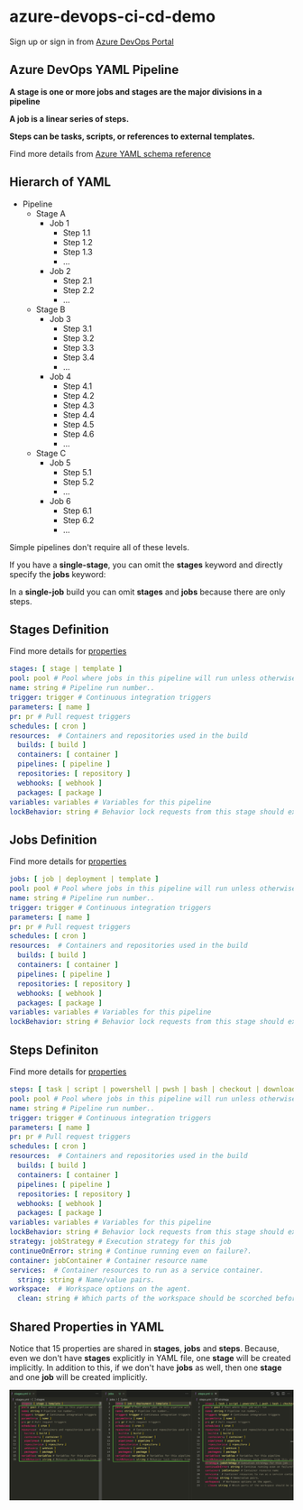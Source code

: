 # azure-devops-ci-cd-demo

Sign up or sign in from [Azure DevOps Portal](https://aka.ms/SignupAzureDevOps)
## Azure DevOps YAML Pipeline

**A stage is one or more jobs and stages are the major divisions in a pipeline**

**A job is a linear series of steps.**

**Steps can be tasks, scripts, or references to external templates.**

Find more details from [Azure YAML schema reference](https://docs.microsoft.com/en-us/azure/devops/pipelines/yaml-schema/?view=azure-pipelines)

## Hierarch of YAML

- Pipeline
    - Stage A
        - Job 1
            - Step 1.1
            - Step 1.2
            - Step 1.3
            - ...
        - Job 2
            - Step 2.1
            - Step 2.2
            - ...
    - Stage B
        - Job 3
            - Step 3.1
            - Step 3.2
            - Step 3.3
            - Step 3.4
            - ...
        - Job 4
            - Step 4.1
            - Step 4.2
            - Step 4.3
            - Step 4.4
            - Step 4.5
            - Step 4.6
            - ...
    - Stage C
        - Job 5
            - Step 5.1
            - Step 5.2
            - ...
        - Job 6
            - Step 6.1
            - Step 6.2
            - ...

Simple pipelines don't require all of these levels.

If you have a **single-stage**, you can omit the **stages** keyword and directly specify the **jobs** keyword:

In a **single-job** build you can omit **stages** and **jobs** because there are only steps.

## Stages Definition
Find more details for [properties](https://docs.microsoft.com/en-us/azure/devops/pipelines/yaml-schema/pipeline?view=azure-pipelines#properties-12)

```yaml
stages: [ stage | template ]
pool: pool # Pool where jobs in this pipeline will run unless otherwise specified
name: string # Pipeline run number.. 
trigger: trigger # Continuous integration triggers
parameters: [ name ]
pr: pr # Pull request triggers
schedules: [ cron ]
resources:  # Containers and repositories used in the build
  builds: [ build ]
  containers: [ container ]
  pipelines: [ pipeline ]
  repositories: [ repository ]
  webhooks: [ webhook ]
  packages: [ package ]
variables: variables # Variables for this pipeline
lockBehavior: string # Behavior lock requests from this stage should exhibit in relation to other exclusive lock requests.  (runLatest,sequential)
```

## Jobs Definition
Find more details for [properties](https://docs.microsoft.com/en-us/azure/devops/pipelines/yaml-schema/pipeline?view=azure-pipelines#properties-4)

```yaml
jobs: [ job | deployment | template ]
pool: pool # Pool where jobs in this pipeline will run unless otherwise specified
name: string # Pipeline run number.. 
trigger: trigger # Continuous integration triggers
parameters: [ name ]
pr: pr # Pull request triggers
schedules: [ cron ]
resources:  # Containers and repositories used in the build
  builds: [ build ]
  containers: [ container ]
  pipelines: [ pipeline ]
  repositories: [ repository ]
  webhooks: [ webhook ]
  packages: [ package ]
variables: variables # Variables for this pipeline
lockBehavior: string # Behavior lock requests from this stage should exhibit in relation to other exclusive lock requests.  (runLatest,sequential)
```

## Steps Definiton
Find more details for [properties](https://docs.microsoft.com/en-us/azure/devops/pipelines/yaml-schema/pipeline?view=azure-pipelines#properties-9)

```yaml
steps: [ task | script | powershell | pwsh | bash | checkout | download | downloadBuild | getPackage | publish | template | restoreCache | saveCache | reviewApp ]
pool: pool # Pool where jobs in this pipeline will run unless otherwise specified
name: string # Pipeline run number.. 
trigger: trigger # Continuous integration triggers
parameters: [ name ]
pr: pr # Pull request triggers
schedules: [ cron ]
resources:  # Containers and repositories used in the build
  builds: [ build ]
  containers: [ container ]
  pipelines: [ pipeline ]
  repositories: [ repository ]
  webhooks: [ webhook ]
  packages: [ package ]
variables: variables # Variables for this pipeline
lockBehavior: string # Behavior lock requests from this stage should exhibit in relation to other exclusive lock requests.  (runLatest,sequential)
strategy: jobStrategy # Execution strategy for this job
continueOnError: string # Continue running even on failure?. 
container: jobContainer # Container resource name
services:  # Container resources to run as a service container.
  string: string # Name/value pairs.
workspace:  # Workspace options on the agent.
  clean: string # Which parts of the workspace should be scorched before fetching.  (outputs, resources, all)
```
## Shared Properties in YAML
Notice that 15 properties are shared in **stages**, **jobs** and **steps**. Because, even we don't have **stages** explicitly in YAML file, one **stage** will be created implicitly. In addition to this, if we don't have **jobs** as well, then one **stage** and one **job** will be created implicitly.

![alt text](devops_image1.png)